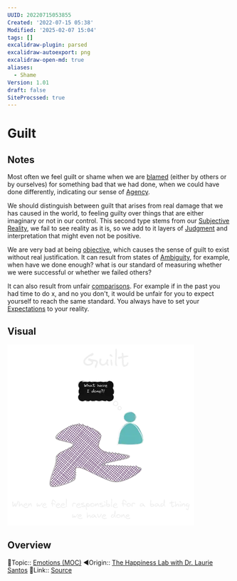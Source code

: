 ```yaml
---
UUID: 20220715053855
Created: '2022-07-15 05:38'
Modified: '2025-02-07 15:04'
tags: []
excalidraw-plugin: parsed
excalidraw-autoexport: png
excalidraw-open-md: true
aliases:
  - Shame
Version: 1.01
draft: false
SiteProcssed: true
---
```


# Guilt

## Notes

Most often we feel guilt or shame when we are [blamed](/notes/blame.md) (either by others or by ourselves) for something bad that we had done, when we could have done differently, indicating our sense of [Agency](/notes/agency.md).

We should distinguish between guilt that arises from real damage that we has caused in the world, to feeling guilty over things that are either imaginary or not in our control. This second type stems from our [Subjective Reality](/notes/subjective-reality.md), we fail to see reality as it is, so we add to it layers of [Judgment](/notes/judgment.md) and interpretation that might even not be positive.

We are very bad at being [objective](/notes/objectivism.md), which causes the sense of guilt to exist without real justification. It can result from states of [Ambiguity](/notes/ambiguity.md), for example, when have we done enough? what is our standard of measuring whether we were successful or whether we failed others?

It can also result from unfair [comparisons](/notes/comparisons.md). For example if in the past you had time to do x, and no you don't, it would be unfair for you to expect yourself to reach the same standard. You always have to set your [Expectations](/notes/expectations.md) to your reality.

## Visual

![Guilt.webp](/notes/guilt.webp)

## Overview
🔼Topic:: [Emotions (MOC)](/mocs/emotions-moc.md)
◀Origin:: [The Happiness Lab with Dr. Laurie Santos](null)
🔗Link:: [Source](https://www.podtrac.com/pts/redirect.mp3/chtbl.com/track/39E17/traffic.megaphone.fm/HSW3326477518.mp3?updated=1643918660 )

